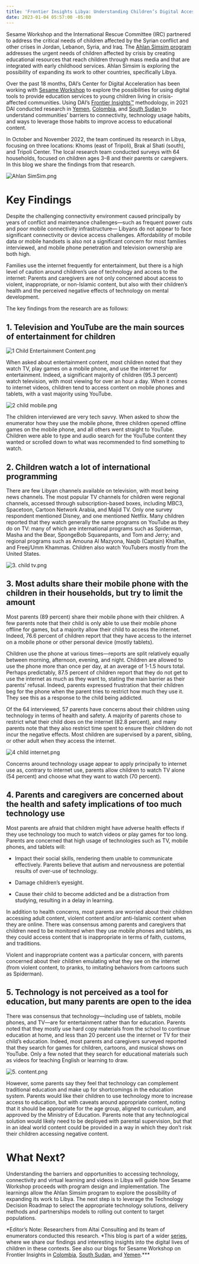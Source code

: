 ```yaml
---
title: 'Frontier Insights Libya: Understanding Children’s Digital Access'
date: 2023-01-04 05:57:00 -05:00
---
```


Sesame Workshop and the International Rescue Committee (IRC) partnered to address the critical needs of children affected by the Syrian conflict and other crises in Jordan, Lebanon, Syria, and Iraq. The [Ahlan Simsim program](https://ahlansimsim.org/) addresses the urgent needs of children affected by crisis by creating educational resources that reach children through mass media and that are integrated with early childhood services. Ahlan Simsim is exploring the possibility of expanding its work to other countries, specifically Libya.

Over the past 18 months, DAI’s Center for Digital Acceleration has been working with [Sesame Workshop](https://www.sesameworkshop.org/what-we-do/refugee-response) to explore the possibilities for using digital tools to provide education services to young children living in crisis-affected communities. Using DAI’s [Frontier Insights™](https://dai-global-digital.com/tags/?tag=digital-insights) methodology, in 2021 DAI conducted research in [Yemen](https://dai-global-digital.com/frontier-insights-yemen-understanding-childrens-digital-access.html), [Colombia](https://dai-global-digital.com/frontier-insights-colombia-understanding-childrens-digital-access.html), and [South Sudan  ](https://dai-global-digital.com/frontier-insights-south-sudan-understanding-childrens-digital-access.html)to understand communities’ barriers to connectivity, technology usage habits, and ways to leverage those habits to improve access to educational content.

In October and November 2022, the team continued its research in Libya, focusing on three locations: Khoms (east of Tripoli), Brak al Shati (south), and Tripoli Center. The local research team conducted surveys with 64 households, focused on children ages 3–8 and their parents or caregivers. In this blog we share the findings from that research.

![Ahlan SimSim.png](/uploads/Ahlan%20SimSim.png)

# **Key Findings**

Despite the challenging connectivity environment caused principally by years of conflict and maintenance challenges—such as frequent power cuts and poor mobile connectivity infrastructure— Libyans do not appear to face significant connectivity or device access challenges. Affordability of mobile data or mobile handsets is also not a significant concern for most families interviewed, and mobile phone penetration and television ownership are both high.

Families use the internet frequently for entertainment, but there is a high level of caution around children’s use of technology and access to the internet: Parents and caregivers are not only concerned about access to violent, inappropriate, or non-Islamic content, but also with their children’s health and the perceived negative effects of technology on mental development.

The key findings from the research are as follows:

## **1. Television and YouTube are the main sources of entertainment for children**

![1 Child Entertainment Content.png](/uploads/1%20Child%20Entertainment%20Content.png)

When asked about entertainment content, most children noted that they watch TV, play games on a mobile phone, and use the internet for entertainment. Indeed, a significant majority of children (95.3 percent) watch television, with most viewing for over an hour a day. When it comes to internet videos, children tend to access content on mobile phones and tablets, with a vast majority using YouTube.

![2 child mobile.png](/uploads/2%20child%20mobile.png)

The children interviewed are very tech savvy. When asked to show the enumerator how they use the mobile phone, three children opened offline games on the mobile phone, and all others went straight to YouTube. Children were able to type and audio search for the YouTube content they wanted or scrolled down to what was recommended to find something to watch.

## **2. Children watch a lot of international programming**

There are few Libyan channels available on television, with most being news channels. The most popular TV channels for children were regional channels, accessed through subscription-based boxes, including MBC3, Spacetoon, Cartoon Network Arabia, and Majid TV. Only one survey respondent mentioned Disney, and one mentioned Netflix. Many children reported that they watch generally the same programs on YouTube as they do on TV: many of which are international programs such as Spiderman, Masha and the Bear, SpongeBob Squarepants, and Tom and Jerry; and regional programs such as Amouna Al Mazyona, Naqib (Captain) Khalfan, and Freej/Umm Khammas. Children also watch YouTubers mostly from the United States.

![3. child tv.png](/uploads/3.%20child%20tv.png)

## **3. Most adults share their mobile phone with the children in their households, but try to limit the amount**

Most parents (89 percent) share their mobile phone with their children. A few parents note that their child is only able to use their mobile phone offline for games, but a majority allow their child to access the internet. Indeed, 76.6 percent of children report that they have access to the internet on a mobile phone or other personal device (mostly tablets).

Children use the phone at various times—reports are split relatively equally between morning, afternoon, evening, and night. Children are allowed to use the phone more than once per day, at an average of 1-1.5 hours total. Perhaps predictably, 87.5 percent of children report that they do not get to use the internet as much as they want to, stating the main barrier as their parents’ refusal. Indeed, parents expressed frustration that their children beg for the phone when the parent tries to restrict how much they use it. They see this as a response to the child being addicted.

Of the 64 interviewed, 57 parents have concerns about their children using technology in terms of health and safety. A majority of parents chose to restrict what their child does on the internet (82.8 percent), and many parents note that they also restrict time spent to ensure their children do not incur the negative effects. Most children are supervised by a parent, sibling, or other adult when they access the internet.

![4 child internet.png](/uploads/4%20child%20internet.png)

Concerns around technology usage appear to apply principally to internet use as, contrary to internet use, parents allow children to watch TV alone (54 percent) and choose what they want to watch (70 percent).

## **4. Parents and caregivers are concerned about the health and safety implications of too much technology use**

Most parents are afraid that children might have adverse health effects if they use technology too much to watch videos or play games for too long. Parents are concerned that high usage of technologies such as TV, mobile phones, and tablets will:

* Impact their social skills, rendering them unable to communicate effectively. Parents believe that autism and nervousness are potential results of over-use of technology.

* Damage children’s eyesight.

* Cause their child to become addicted and be a distraction from studying, resulting in a delay in learning.

In addition to health concerns, most parents are worried about their children accessing adult content, violent content and/or anti-Islamic content when they are online. There was consensus among parents and caregivers that children need to be monitored when they use mobile phones and tablets, as they could access content that is inappropriate in terms of faith, customs, and traditions.

Violent and inappropriate content was a particular concern, with parents concerned about their children emulating what they see on the internet (from violent content, to pranks, to imitating behaviors from cartoons such as Spiderman).

## **5. Technology is not perceived as a tool for education, but many parents are open to the idea**

There was consensus that technology—including use of tablets, mobile phones, and TV—are for entertainment rather than for education. Parents noted that they mostly use hard copy materials from the school to continue education at home, and less than 20 percent use the internet or TV for their child’s education. Indeed, most parents and caregivers surveyed reported that they search for games for children, cartoons, and musical shows on YouTube. Only a few noted that they search for educational materials such as videos for teaching English or learning to draw.

![5. content.png](/uploads/5.%20content.png)

However, some parents say they feel that technology can complement traditional education and make up for shortcomings in the education system. Parents would like their children to use technology more to increase access to education, but with caveats around appropriate content, noting that it should be appropriate for the age group, aligned to curriculum, and approved by the Ministry of Education. Parents note that any technological solution would likely need to be deployed with parental supervision, but that in an ideal world content could be provided in a way in which they don’t risk their children accessing negative content.

# **What Next?**

Understanding the barriers and opportunities to accessing technology, connectivity and virtual learning and videos in Libya will guide how Sesame Workshop proceeds with program design and implementation. The learnings allow the Ahlan Simsim program to explore the possibility of expanding its work to Libya. The next step is to leverage the Technology Decision Roadmap to select the appropriate technology solutions, delivery methods and partnerships models to rolling out content to target populations.

*Editor’s Note: Researchers from Altai Consulting and its team of enumerators conducted this research. *This blog is part of a wider [series](https://dai-global-digital.com/tags/?tag=digital-insights), where we share our findings and interesting insights into the digital lives of children in these contexts. See also our blogs for Sesame Workshop on Frontier Insights in [Colombia](https://dai-global-digital.com/frontier-insights-colombia-understanding-childrens-digital-access.html), [South Sudan](https://dai-global-digital.com/frontier-insights-south-sudan-understanding-childrens-digital-access.html), and [Yemen](https://dai-global-digital.com/frontier-insights-yemen-understanding-childrens-digital-access.html).\*\*\*